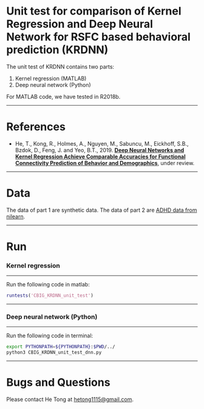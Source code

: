 # Unit test for comparison of Kernel Regression and Deep Neural Network for RSFC based behavioral prediction (KRDNN)

The unit test of KRDNN contains two parts:
1. Kernel regression (MATLAB)
3. Deep neural network (Python)

For MATLAB code, we have tested in R2018b.

----

References
==========
+ He, T., Kong, R., Holmes, A., Nguyen, M., Sabuncu, M., Eickhoff, S.B., Bzdok, D., Feng, J. and Yeo, B.T., 2019. [**Deep Neural Networks and Kernel Regression Achieve Comparable Accuracies for Functional Connectivity Prediction of Behavior and Demographics**](https://www.biorxiv.org/content/10.1101/473603v1), under review.

----

Data
====
The data of part 1 are synthetic data. The data of part 2 are [ADHD data from nilearn](https://nilearn.github.io/modules/generated/nilearn.datasets.fetch_adhd.html).

----

Run
====

### Kernel regression
----
Run the following code in matlab:
```MATLAB
runtests('CBIG_KRDNN_unit_test')
```

----

### Deep neural network (Python)
----
Run the following code in terminal:
```sh
export PYTHONPATH=${PYTHONPATH}:$PWD/../
python3 CBIG_KRDNN_unit_test_dnn.py
```

----

Bugs and Questions
====
Please contact He Tong at hetong1115@gmail.com.
